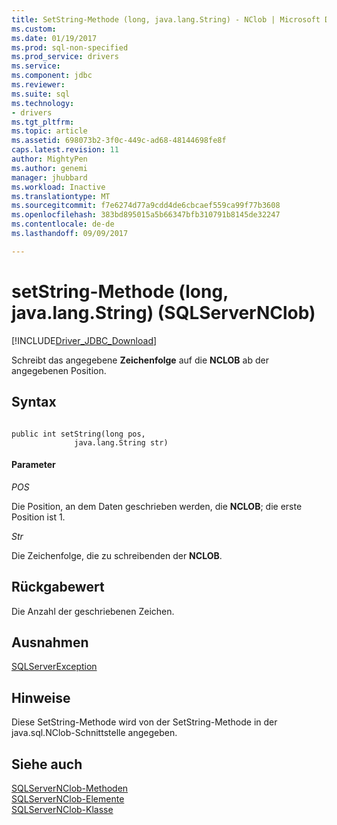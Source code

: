 ```yaml
---
title: SetString-Methode (long, java.lang.String) - NClob | Microsoft Docs
ms.custom: 
ms.date: 01/19/2017
ms.prod: sql-non-specified
ms.prod_service: drivers
ms.service: 
ms.component: jdbc
ms.reviewer: 
ms.suite: sql
ms.technology:
- drivers
ms.tgt_pltfrm: 
ms.topic: article
ms.assetid: 698073b2-3f0c-449c-ad68-48144698fe8f
caps.latest.revision: 11
author: MightyPen
ms.author: genemi
manager: jhubbard
ms.workload: Inactive
ms.translationtype: MT
ms.sourcegitcommit: f7e6274d77a9cdd4de6cbcaef559ca99f77b3608
ms.openlocfilehash: 383bd895015a5b66347bfb310791b8145de32247
ms.contentlocale: de-de
ms.lasthandoff: 09/09/2017

---
```

# <a name="setstring-method-long-javalangstring-sqlservernclob"></a>setString-Methode (long, java.lang.String) (SQLServerNClob)
[!INCLUDE[Driver_JDBC_Download](../../../includes/driver_jdbc_download.md)]

  Schreibt das angegebene **Zeichenfolge** auf die **NCLOB** ab der angegebenen Position.  
  
## <a name="syntax"></a>Syntax  
  
```  
  
public int setString(long pos,  
              java.lang.String str)  
```  
  
#### <a name="parameters"></a>Parameter  
 *POS*  
  
 Die Position, an dem Daten geschrieben werden, die **NCLOB**; die erste Position ist 1.  
  
 *Str*  
  
 Die Zeichenfolge, die zu schreibenden der **NCLOB**.  
  
## <a name="return-value"></a>Rückgabewert  
 Die Anzahl der geschriebenen Zeichen.  
  
## <a name="exceptions"></a>Ausnahmen  
 [SQLServerException](../../../connect/jdbc/reference/sqlserverexception-class.md)  
  
## <a name="remarks"></a>Hinweise  
 Diese SetString-Methode wird von der SetString-Methode in der java.sql.NClob-Schnittstelle angegeben.  
  
## <a name="see-also"></a>Siehe auch  
 [SQLServerNClob-Methoden](../../../connect/jdbc/reference/sqlservernclob-methods.md)   
 [SQLServerNClob-Elemente](../../../connect/jdbc/reference/sqlservernclob-members.md)   
 [SQLServerNClob-Klasse](../../../connect/jdbc/reference/sqlservernclob-class.md)  
  
  

